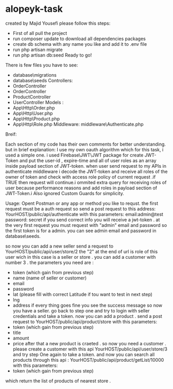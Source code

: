 # alopeyk-task
 created by Majid Yousefi 
 please follow this steps:
 - First of all pull the project
 - run composer update to download all dependencies packages
 - create db schema with any name you like and add it to .env file
 - run php artisan migrate
 - run php artisan db:seed
 Ready to go!
 
There is few files you have to see: 
- database\migrations 
- database\seeds
Controllers:
- OrderController
- OrderController
- ProductController
- UserController
Models : 
- App\Http\Order.php
- App\Http\User.php
- App\Http\Product.php
- App\Http\Role.php
Middleware:
 middleware\Authenticate.php
 
Breif:

Each section of my code has their own comments for better understanding.
but in brief explanation:
I use my own oauth algorithm which for this task, i used a simple one.
i used Firebase\JWT\JWT package for create JWT-Token and put the user-id , expire-time and all of user roles as an array inside payload section of JWT-token.
when user send request to my APIs in authenticate middleware  i decode the JWT-token and receive all roles of the owner of token and check with access role policy of current request .if TRUE then request will continue.i ommited extra query for receiving roles of user because  performance reasons and add roles in payload section of JWT-Token.i Also ignored Custom Guards for simplicity.


Usage:
Opent Postman or any app or method you like to requst.
the first request must be a auth request so send a post request to this address:
YourHOST/public/api/authenticate
with this parameters:
email:admin@test
password: secret
if you send correct info you will receive a jwt-token . at the very first request you must request with "admin" email and password so the first token is for a admin. you can see admin email and password in database\seeds.

so now you can add a new seller send a request to YourHOST/public/api/user/store/2
the "2" at the end of url is role of this user wich in this case is a seller or store . you can add a customer with number 3 .
the parameters you need are :
 - token (which gain from previous step)
 - name  (name of seller or customer)
 - email
 - password
 - lat (please fill with correct Latitude if tou want to test in next step)
 - lng
 - address
 if every thing goes fine you see the success message
 so now you have a seller.  go back to step one and try to login with seller credentials and take a token.
 now you can add a product .
 send a post request to YourHOST/public/api/product/store
 with this parameters:
  - token (which gain from previous step)
  - title
  - amount 
  - price
  after that a new product is craeted .
  so now you need a customer . please create a customer with this api YourHOST/public/api/user/store/3
  and try step One again to take a token.
  and now you can search all products through this api :
  YourHOST/public/api/product/getList/10000
  with this parameters:
  - token (which gain from previous step)
  
  which return the list of products of nearest store .
  



